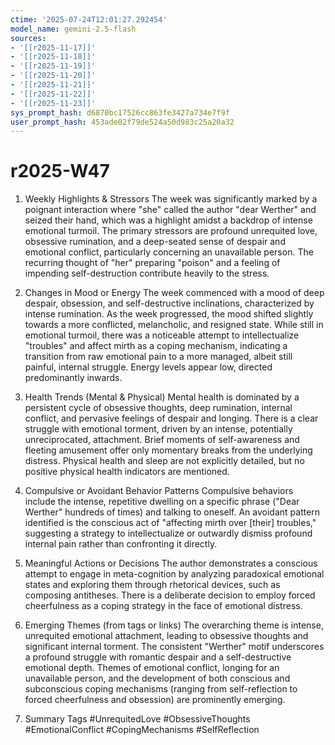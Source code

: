 ```yaml
---
ctime: '2025-07-24T12:01:27.292454'
model_name: gemini-2.5-flash
sources:
- '[[r2025-11-17]]'
- '[[r2025-11-18]]'
- '[[r2025-11-19]]'
- '[[r2025-11-20]]'
- '[[r2025-11-21]]'
- '[[r2025-11-22]]'
- '[[r2025-11-23]]'
sys_prompt_hash: d6870bc17526cc863fe3427a734e7f9f
user_prompt_hash: 453ade02f79de524a50d983c25a20a32
---
```

# r2025-W47

1. Weekly Highlights & Stressors
The week was significantly marked by a poignant interaction where "she" called the author "dear Werther" and seized their hand, which was a highlight amidst a backdrop of intense emotional turmoil. The primary stressors are profound unrequited love, obsessive rumination, and a deep-seated sense of despair and emotional conflict, particularly concerning an unavailable person. The recurring thought of "her" preparing "poison" and a feeling of impending self-destruction contribute heavily to the stress.

2. Changes in Mood or Energy
The week commenced with a mood of deep despair, obsession, and self-destructive inclinations, characterized by intense rumination. As the week progressed, the mood shifted slightly towards a more conflicted, melancholic, and resigned state. While still in emotional turmoil, there was a noticeable attempt to intellectualize "troubles" and affect mirth as a coping mechanism, indicating a transition from raw emotional pain to a more managed, albeit still painful, internal struggle. Energy levels appear low, directed predominantly inwards.

3. Health Trends (Mental & Physical)
Mental health is dominated by a persistent cycle of obsessive thoughts, deep rumination, internal conflict, and pervasive feelings of despair and longing. There is a clear struggle with emotional torment, driven by an intense, potentially unreciprocated, attachment. Brief moments of self-awareness and fleeting amusement offer only momentary breaks from the underlying distress. Physical health and sleep are not explicitly detailed, but no positive physical health indicators are mentioned.

4. Compulsive or Avoidant Behavior Patterns
Compulsive behaviors include the intense, repetitive dwelling on a specific phrase ("Dear Werther" hundreds of times) and talking to oneself. An avoidant pattern identified is the conscious act of "affecting mirth over [their] troubles," suggesting a strategy to intellectualize or outwardly dismiss profound internal pain rather than confronting it directly.

5. Meaningful Actions or Decisions
The author demonstrates a conscious attempt to engage in meta-cognition by analyzing paradoxical emotional states and exploring them through rhetorical devices, such as composing antitheses. There is a deliberate decision to employ forced cheerfulness as a coping strategy in the face of emotional distress.

6. Emerging Themes (from tags or links)
The overarching theme is intense, unrequited emotional attachment, leading to obsessive thoughts and significant internal torment. The consistent "Werther" motif underscores a profound struggle with romantic despair and a self-destructive emotional depth. Themes of emotional conflict, longing for an unavailable person, and the development of both conscious and subconscious coping mechanisms (ranging from self-reflection to forced cheerfulness and obsession) are prominently emerging.

7. Summary Tags
#UnrequitedLove #ObsessiveThoughts #EmotionalConflict #CopingMechanisms #SelfReflection